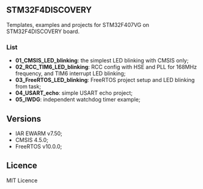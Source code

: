 ## STM32F4DISCOVERY
Templates, examples and projects for STM32F407VG on STM32F4DISCOVERY board.

### List
  - **01_CMSIS_LED_blinking**: the simplest LED blinking with CMSIS only;
  - **02_RCC_TIM6_LED_blinking**: RCC config with HSE and PLL for 168MHz frequency,
  and TIM6 interrupt LED blinking;
  - **03_FreeRTOS_LED_blinking**: FreeRTOS project setup and LED blinking from task;
  - **04_USART_echo**: simple USART echo project;
  - **05_IWDG**: independent watchdog timer example;

## Versions
  - IAR EWARM v7.50;
  - CMSIS 4.5.0;
  - FreeRTOS v10.0.0;

## Licence
MIT Licence
